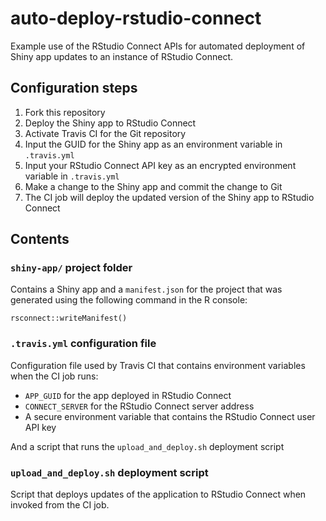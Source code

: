 # auto-deploy-rstudio-connect

Example use of the RStudio Connect APIs for automated deployment of Shiny app updates
to an instance of RStudio Connect.

## Configuration steps

1. Fork this repository
2. Deploy the Shiny app to RStudio Connect
3. Activate Travis CI for the Git repository
4. Input the GUID for the Shiny app as an environment variable in `.travis.yml`
4. Input your RStudio Connect API key as an encrypted environment variable in `.travis.yml`
5. Make a change to the Shiny app and commit the change to Git
6. The CI job will deploy the updated version of the Shiny app to RStudio Connect

## Contents

### `shiny-app/` project folder

Contains a Shiny app and a `manifest.json` for the project that was generated
using the following command in the R console:

```
rsconnect::writeManifest()
```

### `.travis.yml` configuration file

Configuration file used by Travis CI that contains environment variables when the CI job runs:

* `APP_GUID` for the app deployed in RStudio Connect
* `CONNECT_SERVER` for the RStudio Connect server address
* A secure environment variable that contains the RStudio Connect user API key

And a script that runs the `upload_and_deploy.sh` deployment script

### `upload_and_deploy.sh` deployment script

Script that deploys updates of the application to RStudio Connect when invoked from the CI job.

